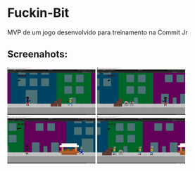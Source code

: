 # Fuckin-Bit
MVP de um jogo desenvolvido para treinamento na Commit Jr 

## Screenahots:

<img src="https://github.com/matheustheus27/Fuckin-Bit/blob/master/Screenshots/screenshot1.png" alt="Momentos em Jogo" width="200"/> <img src="https://github.com/matheustheus27/Fuckin-Bit/blob/master/Screenshots/screenshot2.png" alt="Momentos em Jogo" width="200"/> <img src="https://github.com/matheustheus27/Fuckin-Bit/blob/master/Screenshots/screenshot3.png" alt="Momentos em Jogo" width="200"/> <img src="https://github.com/matheustheus27/Fuckin-Bit/blob/master/Screenshots/screenshot4.png" alt="Momentos em Jogo" width="200"/>